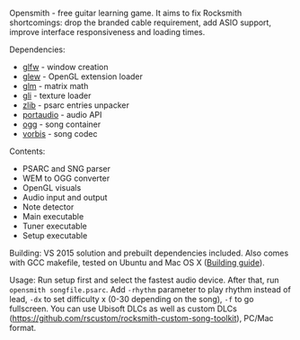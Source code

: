 Opensmith - free guitar learning game.
It aims to fix Rocksmith shortcomings: drop the branded cable requirement, add ASIO support, improve interface responsiveness and loading times.

Dependencies:
* [glfw](https://github.com/glfw/glfw) - window creation
* [glew](https://github.com/nigels-com/glew) - OpenGL extension loader
* [glm](https://github.com/g-truc/glm) - matrix math
* [gli](https://github.com/g-truc/gli) - texture loader
* [zlib](http://www.zlib.net/) - psarc entries unpacker
* [portaudio](http://www.portaudio.com/) - audio API
* [ogg](https://xiph.org/ogg/) - song container
* [vorbis](https://xiph.org/vorbis/) - song codec

Contents:
* PSARC and SNG parser
* WEM to OGG converter
* OpenGL visuals
* Audio input and output
* Note detector
* Main executable
* Tuner executable
* Setup executable

Building:
VS 2015 solution and prebuilt dependencies included.
Also comes with GCC makefile, tested on Ubuntu and Mac OS X ([Building guide](Install.md)).

Usage:
Run setup first and select the fastest audio device. After that, run `opensmith songfile.psarc`. Add `-rhythm` parameter to play rhythm instead of lead, `-dx` to set difficulty x (0-30 depending on the song), `-f` to go fullscreen.
You can use Ubisoft DLCs as well as custom DLCs (https://github.com/rscustom/rocksmith-custom-song-toolkit), PC/Mac format.